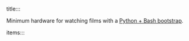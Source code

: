 title:::

Minimum hardware for watching films with a [Python + Bash bootstrap](https://github.com/kamangir/bluer-sbc).

items:::